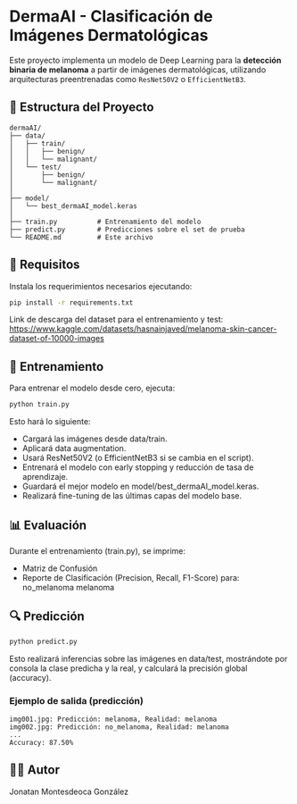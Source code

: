 # DermaAI - Clasificación de Imágenes Dermatológicas

Este proyecto implementa un modelo de Deep Learning para la **detección binaria de melanoma** a partir de imágenes dermatológicas, utilizando arquitecturas preentrenadas como `ResNet50V2` o `EfficientNetB3`.

## 📁 Estructura del Proyecto

```plaintext
dermaAI/
├── data/
│   ├── train/
│   │   ├── benign/
│   │   └── malignant/
│   └── test/
│       ├── benign/
│       └── malignant/
│
├── model/
│   └── best_dermaAI_model.keras
│
├── train.py          # Entrenamiento del modelo
├── predict.py        # Predicciones sobre el set de prueba
└── README.md         # Este archivo
```

## 🚀 Requisitos

Instala los requerimientos necesarios ejecutando:

```bash
pip install -r requirements.txt
```

Link de descarga del dataset para el entrenamiento y test:
https://www.kaggle.com/datasets/hasnainjaved/melanoma-skin-cancer-dataset-of-10000-images


## 🧠 Entrenamiento
Para entrenar el modelo desde cero, ejecuta:
```bash
python train.py
```
Esto hará lo siguiente:
- Cargará las imágenes desde data/train.
- Aplicará data augmentation.
- Usará ResNet50V2 (o EfficientNetB3 si se cambia en el script).
- Entrenará el modelo con early stopping y reducción de tasa de aprendizaje.
- Guardará el mejor modelo en model/best_dermaAI_model.keras.
- Realizará fine-tuning de las últimas capas del modelo base.


##  📊 Evaluación
Durante el entrenamiento (train.py), se imprime:
- Matriz de Confusión
- Reporte de Clasificación (Precision, Recall, F1-Score) para:
no_melanoma
melanoma

##  🔍 Predicción
```bash
python predict.py
```
Esto realizará inferencias sobre las imágenes en data/test, mostrándote por consola la clase predicha y la real, y calculará la precisión global (accuracy).

### Ejemplo de salida (predicción)
```plaintext
img001.jpg: Predicción: melanoma, Realidad: melanoma
img002.jpg: Predicción: no_melanoma, Realidad: melanoma
...
Accuracy: 87.50%
```

## 🧑‍💻 Autor
Jonatan Montesdeoca González